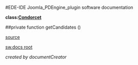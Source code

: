 #EDE-IDE Joomla_PDEngine_plugin
software documentation

**class:[Condorcet](../Condorcet.md)**



##private function getCandidates () 


[source](../../../site/condorcet.php)

[sw.docs root](../)

*created by documentCreator*

